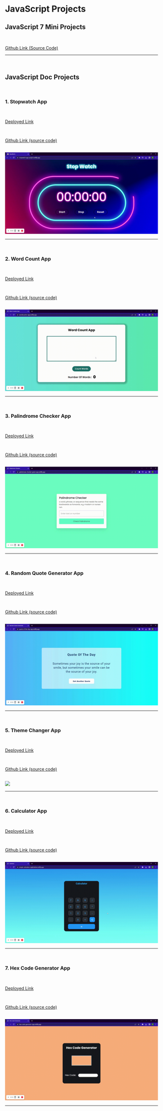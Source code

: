 # JavaScript Projects

## JavaScript 7 Mini Projects

<br>

[Github Link (Source Code)](https://github.com/Pritika17/Javascript_mini_projects)

<hr>
<br>

## JavaScript Doc Projects

<br>

### 1. Stopwatch App

<br>

[Deployed Link](https://stopwatch-app-project.netlify.app/)

<br>

[Github Link (source code)](https://github.com/Pritika17/StopWatch_App)

<br>

<img src= "https://github.com/Pritika17/StopWatch_App/raw/main/stopwatch.gif">

<hr>
<br>

### 2. Word Count App

<br>

[Deployed Link](https://wordcounter-app.netlify.app/)

<br>

[Github Link (source code)](https://github.com/Pritika17/Word_Count_App)

<br>

<img src ="https://github.com/Pritika17/Word_Count_App/raw/main/word_count.gif">

<hr>
<br>

### 3. Palindrome Checker App

<br>

[Deployed Link](https://palindrome-checker-game-app.netlify.app/)

<br>

[Github Link (source code)](https://github.com/Pritika17/Palindrome-checker-app)

<br>

<img src ="https://github.com/Pritika17/Palindrome-checker-app/raw/main/palindrome_cheker.gif">

<hr>
<br>

### 4. Random Quote Generator App

<br>

[Deployed Link](https://quote-of-the-day-app.netlify.app/)

<br>

[Github Link (source code)](https://github.com/Pritika17/Random-Quote-Generator_App)

<br>

<img src ="https://github.com/Pritika17/Random-Quote-Generator_App/raw/main/Random_quote_generator.gif">

<hr>
<br>

### 5. Theme Changer App

<br>

[Deployed Link](https://dark-mode-theme-changer-app.netlify.app/)

<br>

[Github Link (source code)](https://github.com/Pritika17/Theme_Changer_App)

<br>

<img src ="https://github.com/Pritika17/Theme_Changer_App/raw/main/theme_changer.gif">

<hr>
<br>

### 6. Calculator App

<br>

[Deployed Link](https://simple-calculator-application.netlify.app/)

<br>

[Github Link (source code)](https://github.com/Pritika17/Calculator_App)

<br>

<img src ="https://github.com/Pritika17/Calculator_App/raw/main/calculator.gif">

<hr>
<br>

### 7. Hex Code Generator App

<br>

[Deployed Link](https://hex-code-generator-app.netlify.app/)

<br>

[Github Link (source code)](https://github.com/Pritika17/Hex_Code_Generator_App)

<br>

<img src ="https://github.com/Pritika17/Hex_Code_Generator_App/raw/main/hex.gif">

<hr>
<br>